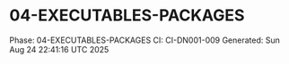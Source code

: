 # 04-EXECUTABLES-PACKAGES
Phase: 04-EXECUTABLES-PACKAGES
CI: CI-DN001-009
Generated: Sun Aug 24 22:41:16 UTC 2025
